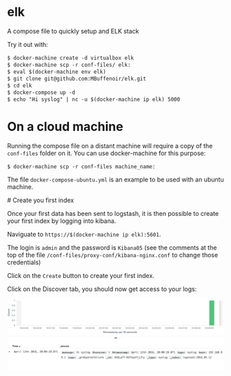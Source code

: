 # elk
A compose file to quickly setup and ELK stack

Try it out with:

    $ docker-machine create -d virtualbox elk
    $ docker-machine scp -r conf-files/ elk:
    $ eval $(docker-machine env elk)
    $ git clone git@github.com:MBuffenoir/elk.git
    $ cd elk
    $ docker-compose up -d
    $ echo "Hi syslog" | nc -u $(docker-machine ip elk) 5000

# On a cloud machine

Running the compose file on a distant machine will require a copy of the `conf-files` folder on it.
You can use docker-machine for this purpose:

    $ docker-machine scp -r conf-files machine_name:

The file `docker-compose-ubuntu.yml` is an example to be used with an ubuntu machine.

# Create you first index

Once your first data has been sent to logstash, it is then possible to create your first index by logging into kibana.

Naviguate to `https://$(docker-machine ip elk):5601`.

The login is `admin` and the password is `Kibana05` (see the comments at the top of the file `/conf-files/proxy-conf/kibana-nginx.conf` to change those credentials)

Click on the `Create` button to create your first index.

Click on the Discover tab, you should now get access to your logs:

![Kibana](./kibana.png)
